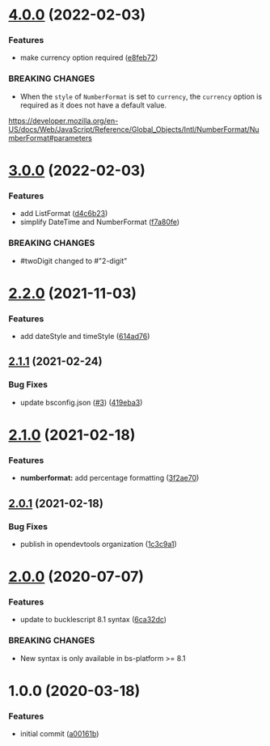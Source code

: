 # [4.0.0](https://github.com/opendevtools/rescript-intl/compare/v3.0.0...v4.0.0) (2022-02-03)


### Features

* make currency option required ([e8feb72](https://github.com/opendevtools/rescript-intl/commit/e8feb72413ef0061ea43d96841a29657356cb24e))


### BREAKING CHANGES

* When the `style` of `NumberFormat` is set to
`currency`, the `currency` option is required as it does not
have a default value.

https://developer.mozilla.org/en-US/docs/Web/JavaScript/Reference/Global_Objects/Intl/NumberFormat/NumberFormat#parameters

# [3.0.0](https://github.com/opendevtools/rescript-intl/compare/v2.2.0...v3.0.0) (2022-02-03)


### Features

* add ListFormat ([d4c6b23](https://github.com/opendevtools/rescript-intl/commit/d4c6b23a469f1a612816da57ecdceaa6fa347378))
* simplify DateTime and NumberFormat ([f7a80fe](https://github.com/opendevtools/rescript-intl/commit/f7a80fe38d2b3ac96054917f40363e205a57147c))


### BREAKING CHANGES

* #twoDigit changed to #"2-digit"

# [2.2.0](https://github.com/opendevtools/rescript-intl/compare/v2.1.1...v2.2.0) (2021-11-03)


### Features

* add dateStyle and timeStyle ([614ad76](https://github.com/opendevtools/rescript-intl/commit/614ad7652dac6a0c69286dfb6fedadb3e1b220d3))

## [2.1.1](https://github.com/opendevtools/rescript-intl/compare/v2.1.0...v2.1.1) (2021-02-24)


### Bug Fixes

* update bsconfig.json ([#3](https://github.com/opendevtools/rescript-intl/issues/3)) ([419eba3](https://github.com/opendevtools/rescript-intl/commit/419eba31da6d0d405e1642a334459d6d00b494ca))

# [2.1.0](https://github.com/opendevtools/rescript-intl/compare/v2.0.1...v2.1.0) (2021-02-18)


### Features

* **numberformat:** add percentage formatting ([3f2ae70](https://github.com/opendevtools/rescript-intl/commit/3f2ae70814427469d6bdd75b9727886e2f04dc96))

## [2.0.1](https://github.com/opendevtools/rescript-intl/compare/v2.0.0...v2.0.1) (2021-02-18)


### Bug Fixes

* publish in opendevtools organization ([1c3c9a1](https://github.com/opendevtools/rescript-intl/commit/1c3c9a1345c6564cff10f82c4db49493b344cc11))

# [2.0.0](https://github.com/believer/re-intl/compare/v1.0.0...v2.0.0) (2020-07-07)


### Features

* update to bucklescript 8.1 syntax ([6ca32dc](https://github.com/believer/re-intl/commit/6ca32dc3ce1f3e6757e320b5ef034a3149342a1c))


### BREAKING CHANGES

* New syntax is only available in bs-platform >= 8.1

# 1.0.0 (2020-03-18)


### Features

* initial commit ([a00161b](https://github.com/believer/re-intl/commit/a00161b9aa5827d7ba80940396d21c67f136e61f))
